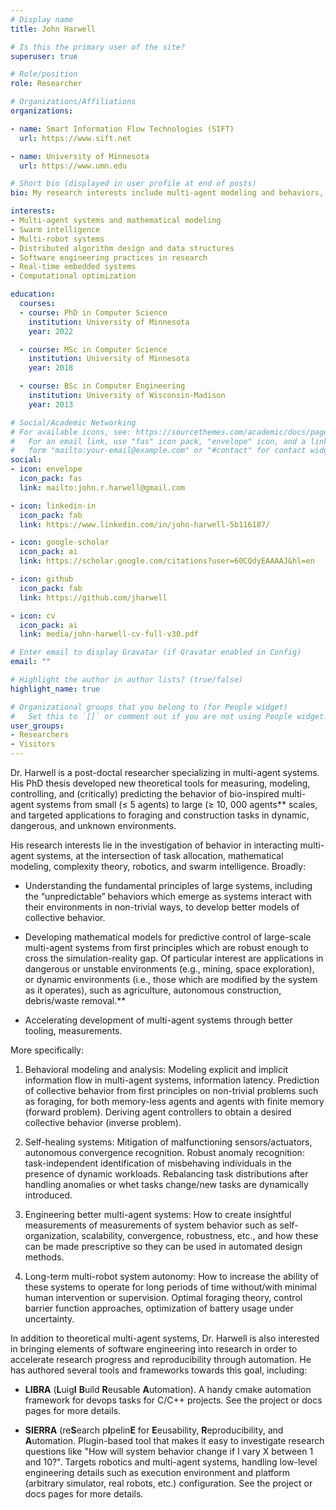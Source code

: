 ```yaml
---
# Display name
title: John Harwell

# Is this the primary user of the site?
superuser: true

# Role/position
role: Researcher

# Organizations/Affiliations
organizations:

- name: Smart Information Flow Technologies (SIFT)
  url: https://www.sift.net

- name: University of Minnesota
  url: https://www.umn.edu

# Short bio (displayed in user profile at end of posts)
bio: My research interests include multi-agent modeling and behaviors, swarm intelligence, bio-inspired algorithms and multi-robot systems, and computational optimization.

interests:
- Multi-agent systems and mathematical modeling
- Swarm intelligence
- Multi-robot systems
- Distributed algorithm design and data structures
- Software engineering practices in research
- Real-time embedded systems
- Computational optimization

education:
  courses:
  - course: PhD in Computer Science
    institution: University of Minnesota
    year: 2022

  - course: MSc in Computer Science
    institution: University of Minnesota
    year: 2018

  - course: BSc in Computer Engineering
    institution: University of Wisconsin-Madison
    year: 2013

# Social/Academic Networking
# For available icons, see: https://sourcethemes.com/academic/docs/page-builder/#icons
#   For an email link, use "fas" icon pack, "envelope" icon, and a link in the
#   form "mailto:your-email@example.com" or "#contact" for contact widget.
social:
- icon: envelope
  icon_pack: fas
  link: mailto:john.r.harwell@gmail.com

- icon: linkedin-in
  icon_pack: fab
  link: https://www.linkedin.com/in/john-harwell-5b116187/

- icon: google-scholar
  icon_pack: ai
  link: https://scholar.google.com/citations?user=60CQdyEAAAAJ&hl=en

- icon: github
  icon_pack: fab
  link: https://github.com/jharwell

- icon: cv
  icon_pack: ai
  link: media/john-harwell-cv-full-v30.pdf

# Enter email to display Gravatar (if Gravatar enabled in Config)
email: ""

# Highlight the author in author lists? (true/false)
highlight_name: true

# Organizational groups that you belong to (for People widget)
#   Set this to `[]` or comment out if you are not using People widget.
user_groups:
- Researchers
- Visitors
---
```


Dr. Harwell is a post-doctal researcher specializing in multi-agent systems. His
PhD thesis developed new theoretical tools for measuring, modeling, controlling,
and (critically) predicting the behavior of bio-inspired multi-agent systems
from small (≤ 5 agents) to large (≥ 10, 000 agents** scales, and targeted
applications to foraging and construction tasks in dynamic, dangerous, and
unknown environments.

His research interests lie in the investigation of behavior in interacting
multi-agent systems, at the intersection of task allocation, mathematical
modeling, complexity theory, robotics, and swarm intelligence. Broadly:

- Understanding the fundamental principles of large systems, including the
  “unpredictable” behaviors which emerge as systems interact with their
  environments in non-trivial ways, to develop better models of collective
  behavior.

- Developing mathematical models for predictive control of large-scale
  multi-agent systems from first principles which are robust enough to cross the
  simulation-reality gap. Of particular interest are applications in dangerous
  or unstable environments (e.g., mining, space exploration), or dynamic
  environments (i.e., those which are modified by the system as it operates),
  such as agriculture, autonomous construction, debris/waste removal.**

- Accelerating development of multi-agent systems through better tooling,
  measurements.

More specifically:

1. Behavioral modeling and analysis: Modeling explicit and implicit information
   flow in multi-agent systems, information latency. Prediction of collective
   behavior from first principles on non-trivial problems such as foraging, for
   both memory-less agents and agents with finite memory (forward
   problem). Deriving agent controllers to obtain a desired collective behavior
   (inverse problem).

2. Self-healing systems: Mitigation of malfunctioning sensors/actuators,
   autonomous convergence recognition. Robust anomaly recognition:
   task-independent identification of misbehaving individuals in the presence of
   dynamic workloads. Rebalancing task distributions after handling anomalies or
   whet tasks change/new tasks are dynamically introduced.

3. Engineering better multi-agent systems: How to create insightful measurements
   of measurements of system behavior such as self-organization, scalability,
   convergence, robustness, etc., and how these can be made prescriptive so they
   can be used in automated design methods.

4. Long-term multi-robot system autonomy: How to increase the ability of these
   systems to operate for long periods of time without/with minimal human
   intervention or supervision. Optimal foraging theory, control barrier
   function approaches, optimization of battery usage under uncertainty.

In addition to theoretical multi-agent systems, Dr. Harwell is also interested
in bringing elements of software engineering into research in order to
accelerate research progress and reproducibility through automation. He has
authored several tools and frameworks towards this goal, including:

- **LIBRA** (**L**uig**I** **B**uild **R**eusable **A**utomation). A handy cmake
  automation framework for devops tasks for C/C++ projects. See the project or
  docs pages for more details.

- **SIERRA** (re**S**earch p**I**pelin**E** for **E**eusability,
  **R**eproducibility, and **A**utomation. Plugin-based tool that makes it easy
  to investigate research questions like "How will system behavior change if I
  vary X between 1 and 10?". Targets robotics and multi-agent systems, handling
  low-level engineering details such as execution environment and platform
  (arbitrary simulator, real robots, etc.)  configuration. See the project or
  docs pages for more details.
